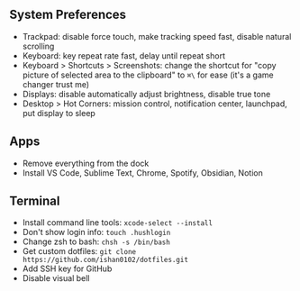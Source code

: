 ## System Preferences
- Trackpad: disable force touch, make tracking speed fast, disable natural scrolling
- Keyboard: key repeat rate fast, delay until repeat short
- Keyboard > Shortcuts > Screenshots: change the shortcut for "copy picture of selected area to the clipboard" to `⌘\` for ease (it's a game changer trust me)
- Displays: disable automatically adjust brightness, disable true tone
- Desktop > Hot Corners: mission control, notification center, launchpad, put display to sleep
## Apps
- Remove everything from the dock
- Install VS Code, Sublime Text, Chrome, Spotify, Obsidian, Notion

## Terminal
- Install command line tools: `xcode-select --install`
- Don't show login info: `touch .hushlogin`
- Change zsh to bash: `chsh -s /bin/bash`
- Get custom dotfiles: `git clone https://github.com/ishan0102/dotfiles.git`
- Add SSH key for GitHub
- Disable visual bell